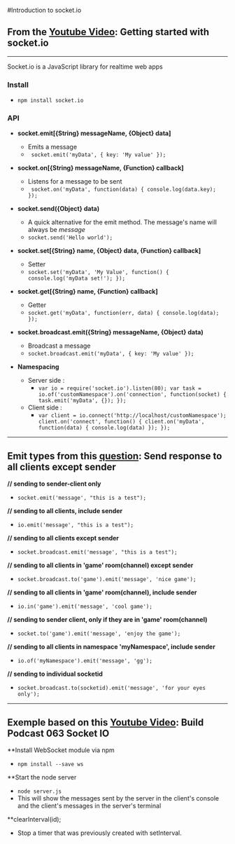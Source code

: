 #Introduction to socket.io
## From the [Youtube Video](https://www.youtube.com/watch?v=nN6gFQMr3yU): Getting started with socket.io
---

Socket.io is a JavaScript library for realtime web apps

### Install 
* `npm install socket.io`

### API
* **socket.emit[{String} messageName, {Object} data]**
	* Emits a message
	* `
	socket.emit('myData', {
		key: 'My value'
	});`

* **socket.on[{String} messageName, {Function} callback]**
	* Listens for a message to be sent
	* `
	socket.on('myData', function(data) {
		console.log(data.key);
	});`

* **socket.send({Object} data)**
	* A quick alternative for the emit method. The message's name will always be _message_
	* `socket.send('Hello world');`

* **socket.set[{String} name, {Object} data, {Function} callback]**
	* Setter 
	* `
	socket.set('myData', 'My Value', function() {
		console.log('myData set!');
	});
	`

* **socket.get[{String} name, {Function} callback]**
	* Getter 
	* `
	socket.get('myData', function(err, data) {
		console.log(data);
	});
	`

* **socket.broadcast.emit({String} messageName, {Object} data)** 
	* Broadcast a message 
	* `
	socket.broadcast.emit('myData', {
		key: 'My value'
	});
	`

* **Namespacing**
	* Server side :
		* `
		var io = require('socket.io').listen(80);
		var task = io.of('customNamespace').on('connection', function(socket) {
			task.emit('myData', {});
		});
		`
	* Client side :
		* `
		var client = io.connect('http://localhost/customNamespace');
		client.on('connect', function() {
			client.on('myData', function(data) {
				console.log(data)
			});
		});
		`
---

## Emit types from this [question](http://stackoverflow.com/questions/10058226/send-response-to-all-clients-except-sender-socket-io): Send response to all clients except sender

**// sending to sender-client only**
* `socket.emit('message', "this is a test");`

**// sending to all clients, include sender**
* `io.emit('message', "this is a test");`

**// sending to all clients except sender**
* `socket.broadcast.emit('message', "this is a test");`

**// sending to all clients in 'game' room(channel) except sender**
* `socket.broadcast.to('game').emit('message', 'nice game');`

**// sending to all clients in 'game' room(channel), include sender**
* `io.in('game').emit('message', 'cool game');`

**// sending to sender client, only if they are in 'game' room(channel)**
* `socket.to('game').emit('message', 'enjoy the game');`

**// sending to all clients in namespace 'myNamespace', include sender**
* `io.of('myNamespace').emit('message', 'gg');`

**// sending to individual socketid**
* `socket.broadcast.to(socketid).emit('message', 'for your eyes only');`

---

## Exemple based on this [Youtube Video](https://www.youtube.com/watch?v=HtzA1sCr5FQ&list=PLw5h0DiJ-9PC0Wo1NWrNHgKE-mFc_9ftq): Build Podcast 063 Socket IO

**Install WebSocket module via npm
* `npm install --save ws`

**Start the node server
* `node server.js`
* This will show the messages sent by the server in the client's console and the client's messages in the server's terminal

**clearInterval(id);
* Stop a timer that was previously created with setInterval.

